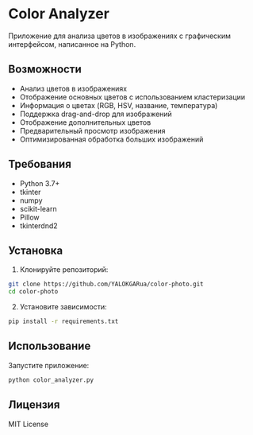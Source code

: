 # Color Analyzer

Приложение для анализа цветов в изображениях с графическим интерфейсом, написанное на Python.

## Возможности

- Анализ цветов в изображениях
- Отображение основных цветов с использованием кластеризации
- Информация о цветах (RGB, HSV, название, температура)
- Поддержка drag-and-drop для изображений
- Отображение дополнительных цветов
- Предварительный просмотр изображения
- Оптимизированная обработка больших изображений

## Требования

- Python 3.7+
- tkinter
- numpy
- scikit-learn
- Pillow
- tkinterdnd2

## Установка

1. Клонируйте репозиторий:
```bash
git clone https://github.com/YALOKGARua/color-photo.git
cd color-photo
```

2. Установите зависимости:
```bash
pip install -r requirements.txt
```

## Использование

Запустите приложение:
```bash
python color_analyzer.py
```

## Лицензия

MIT License 